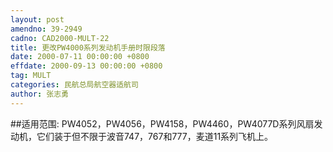 ```yaml
---
layout: post
amendno: 39-2949
cadno: CAD2000-MULT-22
title: 更改PW4000系列发动机手册时限段落
date: 2000-07-11 00:00:00 +0800
effdate: 2000-09-13 00:00:00 +0800
tag: MULT
categories: 民航总局航空器适航司
author: 张志勇
---
```


##适用范围:
PW4052，PW4056，PW4158，PW4460，PW4077D系列风扇发动机，它们装于但不限于波音747，767和777，麦道11系列飞机上。

